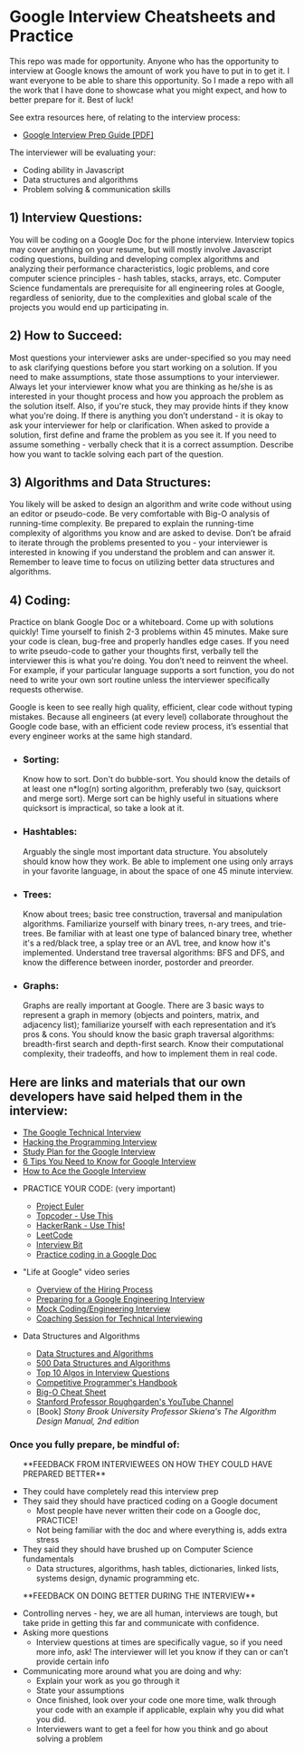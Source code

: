 <h1>Google Interview Cheatsheets and Practice</h1>
<p>
	This repo was made for opportunity. Anyone who has the opportunity to interview at Google knows the amount of work you have to put in to get it. I want everyone to be able to share this opportunity. So I made a repo with all the work that I have done to showcase what you might expect, and how to better prepare for it. Best of luck!
</p>

<p>See extra resources here, of relating to the interview process:</p>
<ul>
	<li><a href="https://github.com/JacobHinkston/Google-Interview-Cheatsheats-and-Practice/blob/master/%5BGoogle%20Interview%20Prep%20Guide%5D%20SWE.pdf">Google Interview Prep Guide [PDF]</a></li>
</ul>
<p>The interviewer will be evaluating your:</p>

<ul>
	<li>Coding ability in Javascript</li>
	<li>Data structures and algorithms</li>
	<li>Problem solving & communication skills</li>
</ul>

<h2>1) Interview Questions:</h2>
<p>
You will be coding on a Google Doc for the phone interview. Interview topics may cover anything on your resume, but will mostly involve Javascript coding questions, building and developing complex algorithms and analyzing their performance characteristics, logic problems, and core computer science principles - hash tables, stacks, arrays, etc. Computer Science fundamentals are prerequisite for all engineering roles at Google, regardless of seniority, due to the complexities and global scale of the projects you would end up participating in.
</p>

<h2>2) How to Succeed:</h2>
<p>
	Most questions your interviewer asks are under-specified so you may need to ask clarifying questions before you start working on a solution. If you need to make assumptions, state those assumptions to your interviewer. Always let your interviewer know what you are thinking as he/she is as interested in your thought process and how you approach the problem as the solution itself. Also, if you're stuck, they may provide hints if they know what you're doing. If there is anything you don’t understand - it is okay to ask your interviewer for help or clarification.
	When asked to provide a solution, first define and frame the problem as you see it. If you need to assume something - verbally check that it is a correct assumption. Describe how you want to tackle solving each part of the question.

</p>
 
<h2>3) Algorithms and Data Structures:</h2>
<p>
	You likely will be asked to design an algorithm and write code without using an editor or pseudo-code. Be very comfortable with Big-O analysis of running-time complexity. Be prepared to explain the running-time complexity of algorithms you know and are asked to devise.
	Don’t be afraid to iterate through the problems presented to you - your interviewer is interested in knowing if you understand the problem and can answer it.  Remember to leave time to focus on utilizing better data structures and algorithms.
</p>
 
 
<h2>4) Coding:</h2>
<p>
	Practice on blank Google Doc or a whiteboard. Come up with solutions quickly! Time yourself to finish 2-3 problems within 45 minutes. Make sure your code is clean, bug-free and properly handles edge cases. If you need to write pseudo-code to gather your thoughts first, verbally tell the interviewer this is what you're doing.
	You don’t need to reinvent the wheel. For example, if your particular language supports a sort function, you do not need to write your own sort routine unless the interviewer specifically requests otherwise.
</p>
 
<p>Google is keen to see really high quality, efficient, clear code without typing mistakes. Because all engineers (at every level) collaborate throughout the Google code base, with an efficient code review process, it’s essential that every engineer works at the same high standard.<p>
 
<ul>
	<li>
		<h3>Sorting:</h3>
		<p>Know how to sort. Don't do bubble-sort. You should know the details of at least one n*log(n) sorting algorithm, preferably two (say, quicksort and merge sort). Merge sort can be highly useful in situations where quicksort is impractical, so take a look at it.</p>
	</li>
	<li>
		<h3>Hashtables:</h3>
		<p>Arguably the single most important data structure. You absolutely should know how they work. Be able to implement one using only arrays in your favorite language, in about the space of one 45 minute interview.</p>
	</li>
	<li>
		<h3>Trees:</h3>
		<p>
		Know about trees; basic tree construction, traversal and manipulation algorithms. Familiarize yourself with binary trees, n-ary trees, and trie-trees. Be familiar with at least one type of balanced binary tree, whether it's a red/black tree, a splay tree or an AVL tree, and know how it's implemented. Understand tree traversal algorithms: BFS and DFS, and know the difference between inorder, postorder and preorder.
		</p>
	</li>
	<li>
		<h3>Graphs:</h3>
		<p>
		Graphs are really important at Google. There are 3 basic ways to represent a graph in memory (objects and pointers, matrix, and adjacency list); familiarize yourself with each representation and it’s pros & cons. You should know the basic graph traversal algorithms: breadth-first search and depth-first search. Know their computational complexity, their tradeoffs, and how to implement them in real code.
		</p>
	</li>
</ul>
<h2>Here are links and materials that our own developers have said helped them in the interview:</h2>
<ul>
	<li><a href="https://drive.google.com/file/d/1tYiikTM_VH8aMOlw9C1_Fp9xkqcKEL8R/view?usp=sharing">The Google Technical Interview</a></li>
	<li><a href="http://randomrants.quora.com/Hacking-the-Programming-Interview-1">Hacking the Programming Interview</a></li>
	<li><a href="https://www.linkedin.com/pulse/average-googler-four-weeks-study-plan-milad-naseri/">Study Plan for the Google Interview</a></li>
	<li><a href="https://www.linkedin.com/pulse/interviewing-google-heres-6-things-you-absolutely-need-anthony-mays?trk=hp-feed-article-title">6 Tips You Need to Know for Google Interview</a></li>
	<li><a href="http://steve-yegge.blogspot.com/2008/03/get-that-job-at-google.html">How to Ace the Google Interview</a></li>
	<li>
		<p>PRACTICE YOUR CODE: (very important)<p>
		<ul>
			<li><a href="https://projecteuler.net/">Project Euler</a></li>
			<li><a href="http://topcoder.com/">Topcoder - Use This</a></li>
			<li><a href="https://www.hackerrank.com/">HackerRank - Use This!</a></li>
			<li><a href="https://leetcode.com/">LeetCode</a></li>
			<li><a href="https://www.interviewbit.com/">Interview Bit</a></li>
			<li><a href="https://www.quora.com/What-are-some-tips-for-practicing-coding-on-google-docs-for-a-phone-screen">Practice coding in a Google Doc</a></li>
		</ul>
	</li>
	<li>
		<p>"Life at Google" video series</p>
		<ul>
			<li><a href="https://www.youtube.com/watch?v=k-baHBzWe4k">Overview of the Hiring Process</a></li>
			<li><a href="https://www.youtube.com/watch?v=ko-KkSmp-Lk">Preparing for a Google Engineering Interview</a></li>
			<li><a href="https://www.youtube.com/watch?v=XKu_SEDAykw&t=652s">Mock Coding/Engineering Interview</a></li>
			<li><a href="https://www.youtube.com/watch?v=oWbUtlUhwa8&feature=youtu.be">Coaching Session for Technical Interviewing</a></li>
		</ul>
	</li>
	<li>
			<p>Data Structures and Algorithms</p>
			<ul>
				<li><a href="http://lib.mdp.ac.id/ebook/Karya%20Umum/Dsa.pdf">Data Structures and Algorithms</a></li>
				<li><a href="https://techiedelight.quora.com/500-Data-Structures-and-Algorithms-practice-problems-and-their-solutions?share=1&utm_medium=email&utm_source=hackernewsletter&utm_term=code">500 Data Structures and Algorithms</a></li>
				<li><a href="http://www.geeksforgeeks.org/top-10-algorithms-in-interview-questions/">Top 10 Algos in Interview Questions</a></li>
				<li><a href="https://cses.fi/book.html?utm_source=hackernewsletter&utm_medium=email&utm_term=books">Competitive Programmer's Handbook</a></li>
				<li><a href="http://bigocheatsheet.com/">Big-O Cheat Sheet</a></li>
				<li><a href="https://www.youtube.com/channel/UCcH4Ga14Y4ELFKrEYM1vXCg">Stanford Professor Roughgarden's YouTube Channel</a></li>
				<li>[Book] <i>Stony Brook University Professor Skiena's The Algorithm Design Manual, 2nd edition</i></li>
			</ul>
		</li>
</ul>


<h3>Once you fully prepare, be mindful of:</h3>

<ul>
	<p>**FEEDBACK FROM INTERVIEWEES ON HOW THEY COULD HAVE PREPARED BETTER**<p>
	<li>They could have completely read this interview prep</li>
	<li>
		They said they should have practiced coding on a Google document
		<ul>
			<li>Most people have never written their code on a Google doc, PRACTICE!</li>
			<li>Not being familiar with the doc and where everything is, adds extra stress</li>
		</ul>
	</li>
	<li>
		They said they should have brushed up on Computer Science fundamentals
		<ul>
			<li>Data structures, algorithms, hash tables, dictionaries, linked lists, systems design, dynamic programming etc.</li>
		</ul>
	</li>
</ul>


<ul>
	<p>**FEEDBACK ON DOING BETTER DURING THE INTERVIEW**<p>
	<li>Controlling nerves - hey, we are all human, interviews are tough, but take pride in getting this far and communicate with confidence.</li>
	<li>
		Asking more questions
		<ul>
			<li>Interview questions at times are specifically vague, so if you need more info, ask! The interviewer will let you know if they can or can’t provide certain info</li>
		</ul>
	</li>
	<li>
		Communicating more around what you are doing and why:
		<ul>
			<li>Explain your work as you go through it</li>
			<li>State your assumptions</li>
			<li>Once finished, look over your code one more time, walk through your code with an example if applicable, explain why you did what you did.</li>
			<li>Interviewers want to get a feel for how you think and go about solving a problem</li>
		</ul>
	</li>
	
</ul>




 















